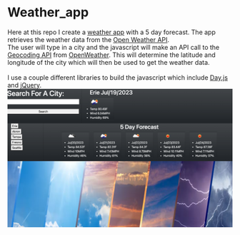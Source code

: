 # Weather_app

Here at this repo I create a [weather app](https://olegreg762.github.io/Weather_app/) with a 5 day forecast. The app retrieves the weather 
data from the 
[Open Weather API](https://openweathermap.org/forecast5).<br>
The user will type in a city and the javascript will make an API call to the
[Geocoding API](https://openweathermap.org/api/geocoding-api) from 
[OpenWeather](https://openweathermap.org).
This will determine the latitude and longitude of the city which will then be used to get the weather data.<br><br>
I use a couple different libraries to build the javascript which include
[Day.js](https://day.js.org/)
and
[jQuery](https://jquery.com/).
 ![screenshot](./assets/images/Screenshot.png)
